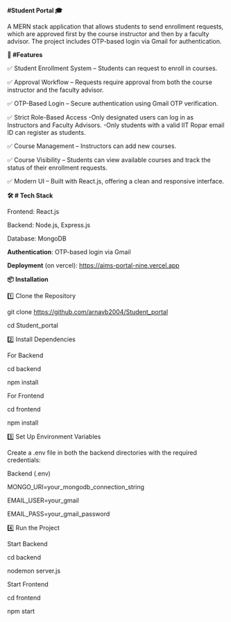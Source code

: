 **#Student Portal 🎓**

A MERN stack application that allows students to send enrollment requests, which are approved first by the course instructor and then by a faculty advisor. The project includes OTP-based login via Gmail for authentication.

**🚀 #Features**

✅ Student Enrollment System – Students can request to enroll in courses.

✅ Approval Workflow – Requests require approval from both the course instructor and the faculty advisor.

✅ OTP-Based Login – Secure authentication using Gmail OTP verification.

✅ Strict Role-Based Access 
     -Only designated users can log in as Instructors and Faculty Advisors.
     -Only students with a valid IIT Ropar email ID can register as students.
     
✅ Course Management – Instructors can add new courses.

✅ Course Visibility – Students can view available courses and track the status of their enrollment requests.

✅ Modern UI – Built with React.js, offering a clean and responsive interface.

**🛠️ # Tech Stack**

Frontend: React.js

Backend: Node.js, Express.js

Database: MongoDB

**Authentication**: OTP-based login via Gmail

**Deployment** (on vercel): https://aims-portal-nine.vercel.app


**📦 Installation**

1️⃣ Clone the Repository

git clone https://github.com/arnavb2004/Student_portal

cd Student_portal

2️⃣ Install Dependencies

For Backend

cd backend

npm install

For Frontend

cd frontend

npm install

3️⃣ Set Up Environment Variables

Create a .env file in both the backend  directories with the required credentials:

Backend (.env)

MONGO_URI=your_mongodb_connection_string

EMAIL_USER=your_gmail

EMAIL_PASS=your_gmail_password

4️⃣ Run the Project

Start Backend

cd backend

nodemon server.js

Start Frontend

cd frontend

npm start
